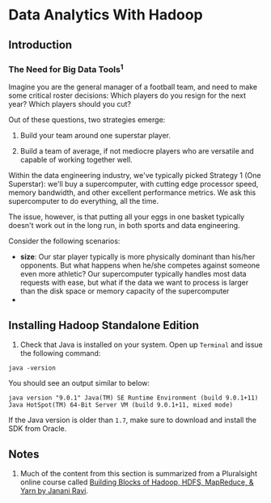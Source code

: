 # Data Analytics With Hadoop

## Introduction

### The Need for Big Data Tools<sup>1</sup>

Imagine you are the general manager of a football team, and need to make some critical roster decisions: Which players do you resign for the next year? Which players should you cut?

Out of these questions, two strategies emerge:

1. Build your team around one superstar player.

2. Build a team of average, if not mediocre players who are versatile and capable of working together well.

Within the data engineering industry, we've typically picked Strategy 1 (One Superstar): we'll buy a supercomputer, with cutting edge processor speed, memory bandwidth, and other excellent performance metrics. We ask this supercomputer to do everything, all the time.

The issue, however, is that putting all your eggs in one basket typically doesn't work out in the long run, in both sports and data engineering.

Consider the following scenarios:

- **size**: Our star player typically is more physically dominant than his/her opponents. But what happens when he/she competes against someone even more athletic? Our supercomputer typically handles most data requests with ease, but what if the data we want to process is larger than the disk space or memory capacity of the supercomputer
-

## Installing Hadoop Standalone Edition

1. Check that Java is installed on your system. Open up `Terminal` and issue the following command:

`java -version`

You should see an output similar to below:

`java version "9.0.1"
Java(TM) SE Runtime Environment (build 9.0.1+11)
Java HotSpot(TM) 64-Bit Server VM (build 9.0.1+11, mixed mode)`

If the Java version is older than `1.7`, make sure to download and install the SDK from Oracle.



## Notes

1. Much of the content from this section is summarized from a Pluralsight online course called [Building Blocks of Hadoop, HDFS, MapReduce, & Yarn by Janani Ravi](https://app.pluralsight.com/player?course=building-blocks-hadoop-hdfs-mapreduce-yarn&author=janani-ravi&name=building-blocks-hadoop-hdfs-mapreduce-yarn-m1&clip=2&mode=live). 

